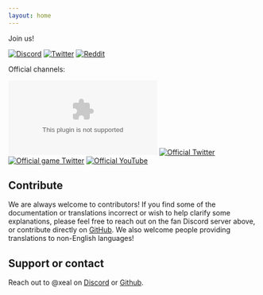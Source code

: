 ```yaml
---
layout: home
---
```


Join us!

[![Discord](https://badgen.net/discord/online-members/MK9RDCG)](https://discord.gg/MK9RDCG)
[![Twitter](https://badgen.net/twitter/follow/relightsEN)](https://twitter.com/relightsEN)
[![Reddit](https://badgen.net/reddit/subscribers/r/LapisReLights)](https://reddit.com/r/LapisReLights)
<!-- [![Fandom](https://badgen.net/badge/icon/fandom/pink?icon=chrome&label=Lapis+Re%3ALiGHTs+Wiki)](https://lapis-relights.fandom.com/wiki/Lapis_Re:Lights_Wiki) -->

Official channels:

[![Official site](https://badgen.net/badge/icon/lapisrelights.com?icon=chrome&label=official+site)](https://www.lapisrelights.com)
[![Official Twitter](https://badgen.net/twitter/follow/lapisrelights)](https://twitter.com/lapisrelights)
[![Official game Twitter](https://badgen.net/twitter/follow/lapi_staff)](https://twitter.com/lapi_staff)
[![Official YouTube](https://badgen.net/badge/icon/YouTube/red?icon=peertube&label=ラピスリライツ公式チャンネル)](https://www.youtube.com/channel/UCbia-gfyNViX55iSBIP5M4Q)

## Contribute

We are always welcome to contributors! If you find some of the documentation or
translations incorrect or wish to help clarify some explanations, please feel
free to reach out on the fan Discord server above, or contribute directly on
[GitHub](https://github.com/xeals/lapilai). We also welcome people providing
translations to non-English languages!

## Support or contact

Reach out to @xeal on [Discord](https://discordapp.com/users/196091333658542080)
or [Github](https://github.com/xeals).

